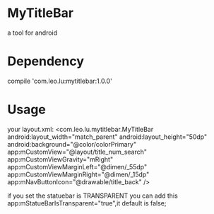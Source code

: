 # MyTitleBar
a tool for android

# Dependency
compile 'com.leo.lu:mytitlebar:1.0.0'

# Usage
your layout.xml:
 <com.leo.lu.mytitlebar.MyTitleBar
        android:layout_width="match_parent"
        android:layout_height="50dp"
        android:background="@color/colorPrimary"
        app:mCustomView="@layout/title_num_search"
        app:mCustomViewGravity="mRight"
        app:mCustomViewMarginLeft="@dimen/_55dp"
        app:mCustomViewMarginRight="@dimen/_15dp"
        app:mNavButtonIcon="@drawable/title_back"
 />
 
 if you set the statuebar is TRANSPARENT
  you can add this app:mStatueBarIsTransparent="true",it default is false;
 
 

